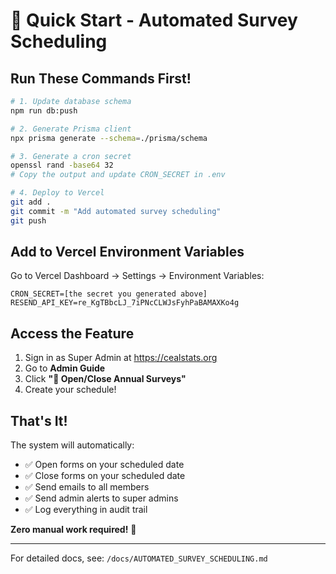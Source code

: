 # 🚀 Quick Start - Automated Survey Scheduling

## Run These Commands First!

```bash
# 1. Update database schema
npm run db:push

# 2. Generate Prisma client
npx prisma generate --schema=./prisma/schema

# 3. Generate a cron secret
openssl rand -base64 32
# Copy the output and update CRON_SECRET in .env

# 4. Deploy to Vercel
git add .
git commit -m "Add automated survey scheduling"
git push
```

## Add to Vercel Environment Variables

Go to Vercel Dashboard → Settings → Environment Variables:

```
CRON_SECRET=[the secret you generated above]
RESEND_API_KEY=re_KgTBbcLJ_7iPNcCLWJsFyhPaBAMAXKo4g
```

## Access the Feature

1. Sign in as Super Admin at https://cealstats.org
2. Go to **Admin Guide**
3. Click **"📅 Open/Close Annual Surveys"**
4. Create your schedule!

## That's It!

The system will automatically:
- ✅ Open forms on your scheduled date
- ✅ Close forms on your scheduled date
- ✅ Send emails to all members
- ✅ Send admin alerts to super admins
- ✅ Log everything in audit trail

**Zero manual work required!** 🎉

---

For detailed docs, see: `/docs/AUTOMATED_SURVEY_SCHEDULING.md`
